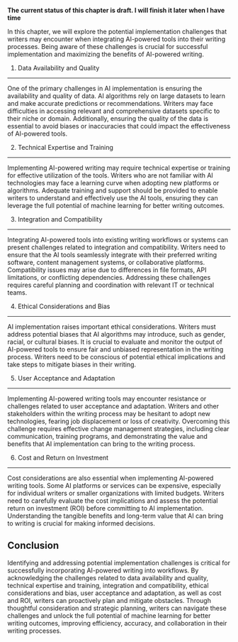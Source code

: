 **The current status of this chapter is draft. I will finish it later when I have time**

In this chapter, we will explore the potential implementation challenges that writers may encounter when integrating AI-powered tools into their writing processes. Being aware of these challenges is crucial for successful implementation and maximizing the benefits of AI-powered writing.

1. Data Availability and Quality
--------------------------------

One of the primary challenges in AI implementation is ensuring the availability and quality of data. AI algorithms rely on large datasets to learn and make accurate predictions or recommendations. Writers may face difficulties in accessing relevant and comprehensive datasets specific to their niche or domain. Additionally, ensuring the quality of the data is essential to avoid biases or inaccuracies that could impact the effectiveness of AI-powered tools.

2. Technical Expertise and Training
-----------------------------------

Implementing AI-powered writing may require technical expertise or training for effective utilization of the tools. Writers who are not familiar with AI technologies may face a learning curve when adopting new platforms or algorithms. Adequate training and support should be provided to enable writers to understand and effectively use the AI tools, ensuring they can leverage the full potential of machine learning for better writing outcomes.

3. Integration and Compatibility
--------------------------------

Integrating AI-powered tools into existing writing workflows or systems can present challenges related to integration and compatibility. Writers need to ensure that the AI tools seamlessly integrate with their preferred writing software, content management systems, or collaborative platforms. Compatibility issues may arise due to differences in file formats, API limitations, or conflicting dependencies. Addressing these challenges requires careful planning and coordination with relevant IT or technical teams.

4. Ethical Considerations and Bias
----------------------------------

AI implementation raises important ethical considerations. Writers must address potential biases that AI algorithms may introduce, such as gender, racial, or cultural biases. It is crucial to evaluate and monitor the output of AI-powered tools to ensure fair and unbiased representation in the writing process. Writers need to be conscious of potential ethical implications and take steps to mitigate biases in their writing.

5. User Acceptance and Adaptation
---------------------------------

Implementing AI-powered writing tools may encounter resistance or challenges related to user acceptance and adaptation. Writers and other stakeholders within the writing process may be hesitant to adopt new technologies, fearing job displacement or loss of creativity. Overcoming this challenge requires effective change management strategies, including clear communication, training programs, and demonstrating the value and benefits that AI implementation can bring to the writing process.

6. Cost and Return on Investment
--------------------------------

Cost considerations are also essential when implementing AI-powered writing tools. Some AI platforms or services can be expensive, especially for individual writers or smaller organizations with limited budgets. Writers need to carefully evaluate the cost implications and assess the potential return on investment (ROI) before committing to AI implementation. Understanding the tangible benefits and long-term value that AI can bring to writing is crucial for making informed decisions.

Conclusion
----------

Identifying and addressing potential implementation challenges is critical for successfully incorporating AI-powered writing into workflows. By acknowledging the challenges related to data availability and quality, technical expertise and training, integration and compatibility, ethical considerations and bias, user acceptance and adaptation, as well as cost and ROI, writers can proactively plan and mitigate obstacles. Through thoughtful consideration and strategic planning, writers can navigate these challenges and unlock the full potential of machine learning for better writing outcomes, improving efficiency, accuracy, and collaboration in their writing processes.
